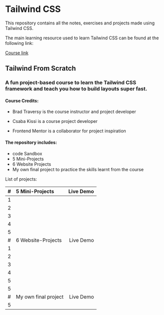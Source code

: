 # Tailwind CSS

This repository contains all the notes, exercises and projects made using Tailwind CSS.

The main learning resource used to learn Tailwind CSS can be found at the following link:

[Course link]( https://www.udemy.com/course/tailwind-from-scratch/)     

## Tailwind From Scratch

### A fun project-based course to learn the Tailwind CSS framework and teach you how to build layouts super fast.

#### Course Credits:

- Brad Traversy is the course instructor and project developer

- Csaba Kissi is a course project developer

- Frontend Mentor is a collaborator for project inspiration

#### The repository includes:

* code Sandbox
* 5 Mini-Projects
* 6 Website Projects
* My own final project to practice the skills learnt from the course


List of projects:

| #             | 5 Mini-Projects | Live Demo  |
| --------------|:-------------| ----------:|
|1|[]() | []() |
|2|[]() | []() |
|3|[]() | []() |
|4|[]() | []() |
|5|[]() | []() |
| #             | 6 Website-Projects | Live Demo  |
|1|[]() | []() |
|2|[]() | []() |
|3|[]() | []() |
|4|[]() | []() |
|5|[]() | []() |
|5|[]() | []() |
| #             | My own final project | Live Demo  |
|5|[]() | []() |
